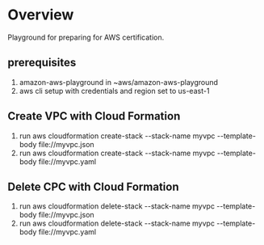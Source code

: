 # Overview
Playground for preparing for AWS certification.

## prerequisites
1. amazon-aws-playground in ~aws/amazon-aws-playground
2. aws cli setup with credentials and region set to us-east-1

## Create VPC with Cloud Formation
1. run aws cloudformation create-stack --stack-name myvpc --template-body file://myvpc.json
2. run aws cloudformation create-stack --stack-name myvpc --template-body file://myvpc.yaml

## Delete CPC with Cloud Formation
1. run aws cloudformation delete-stack --stack-name myvpc --template-body file://myvpc.json
2. run aws cloudformation delete-stack --stack-name myvpc --template-body file://myvpc.yaml
